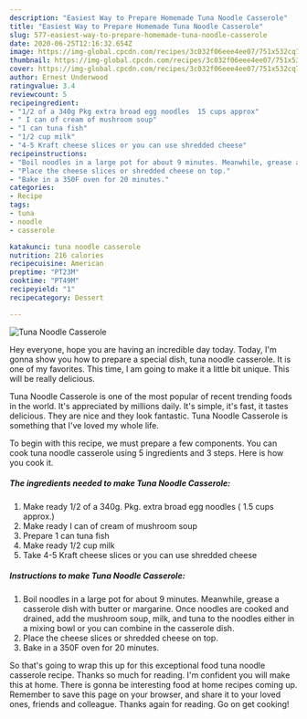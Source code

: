 ```yaml
---
description: "Easiest Way to Prepare Homemade Tuna Noodle Casserole"
title: "Easiest Way to Prepare Homemade Tuna Noodle Casserole"
slug: 577-easiest-way-to-prepare-homemade-tuna-noodle-casserole
date: 2020-06-25T12:16:32.654Z
image: https://img-global.cpcdn.com/recipes/3c032f06eee4ee07/751x532cq70/tuna-noodle-casserole-recipe-main-photo.jpg
thumbnail: https://img-global.cpcdn.com/recipes/3c032f06eee4ee07/751x532cq70/tuna-noodle-casserole-recipe-main-photo.jpg
cover: https://img-global.cpcdn.com/recipes/3c032f06eee4ee07/751x532cq70/tuna-noodle-casserole-recipe-main-photo.jpg
author: Ernest Underwood
ratingvalue: 3.4
reviewcount: 5
recipeingredient:
- "1/2 of a 340g Pkg extra broad egg noodles  15 cups approx"
- " I can of cream of mushroom soup"
- "1 can tuna fish"
- "1/2 cup milk"
- "4-5 Kraft cheese slices or you can use shredded cheese"
recipeinstructions:
- "Boil noodles in a large pot for about 9 minutes. Meanwhile, grease a casserole dish with butter or margarine. Once noodles are cooked and drained, add the mushroom soup, milk, and tuna to the noodles either in a mixing bowl or you can combine in the casserole dish."
- "Place the cheese slices or shredded cheese on top."
- "Bake in a 350F oven for 20 minutes."
categories:
- Recipe
tags:
- tuna
- noodle
- casserole

katakunci: tuna noodle casserole 
nutrition: 216 calories
recipecuisine: American
preptime: "PT23M"
cooktime: "PT49M"
recipeyield: "1"
recipecategory: Dessert

---
```



![Tuna Noodle Casserole](https://img-global.cpcdn.com/recipes/3c032f06eee4ee07/751x532cq70/tuna-noodle-casserole-recipe-main-photo.jpg)

Hey everyone, hope you are having an incredible day today. Today, I'm gonna show you how to prepare a special dish, tuna noodle casserole. It is one of my favorites. This time, I am going to make it a little bit unique. This will be really delicious.



Tuna Noodle Casserole is one of the most popular of recent trending foods in the world. It's appreciated by millions daily. It's simple, it's fast, it tastes delicious. They are nice and they look fantastic. Tuna Noodle Casserole is something that I've loved my whole life.


To begin with this recipe, we must prepare a few components. You can cook tuna noodle casserole using 5 ingredients and 3 steps. Here is how you cook it.

<!--inarticleads1-->

##### The ingredients needed to make Tuna Noodle Casserole:

1. Make ready 1/2 of a 340g. Pkg. extra broad egg noodles ( 1.5 cups approx.)
1. Make ready  I can of cream of mushroom soup
1. Prepare 1 can tuna fish
1. Make ready 1/2 cup milk
1. Take 4-5 Kraft cheese slices or you can use shredded cheese




<!--inarticleads2-->

##### Instructions to make Tuna Noodle Casserole:

1. Boil noodles in a large pot for about 9 minutes. Meanwhile, grease a casserole dish with butter or margarine. Once noodles are cooked and drained, add the mushroom soup, milk, and tuna to the noodles either in a mixing bowl or you can combine in the casserole dish.
1. Place the cheese slices or shredded cheese on top.
1. Bake in a 350F oven for 20 minutes.




So that's going to wrap this up for this exceptional food tuna noodle casserole recipe. Thanks so much for reading. I'm confident you will make this at home. There is gonna be interesting food at home recipes coming up. Remember to save this page on your browser, and share it to your loved ones, friends and colleague. Thanks again for reading. Go on get cooking!
